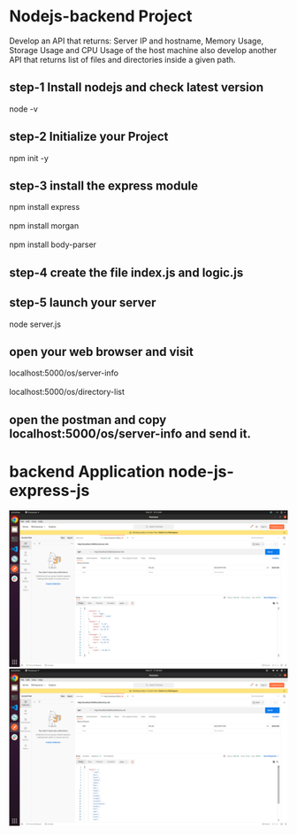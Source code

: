 # Nodejs-backend Project

Develop an API that returns: Server IP and hostname, Memory Usage, Storage Usage and CPU Usage of the host machine
also develop another API that returns list of files and directories inside a given path.

## step-1 Install nodejs and check latest version

node -v

## step-2 Initialize your Project

npm init -y

## step-3 install the express module

npm install express <br></br>
npm install morgan <br></br>
npm install body-parser

## step-4 create the file index.js and logic.js

## step-5 launch your server

node server.js

## open your web browser and visit

localhost:5000/os/server-info <br> </br>
localhost:5000/os/directory-list

## open the postman and copy localhost:5000/os/server-info and send it.

# backend Application node-js-express-js

![](screenshots/1.png)
![](screenshots/2.png)
